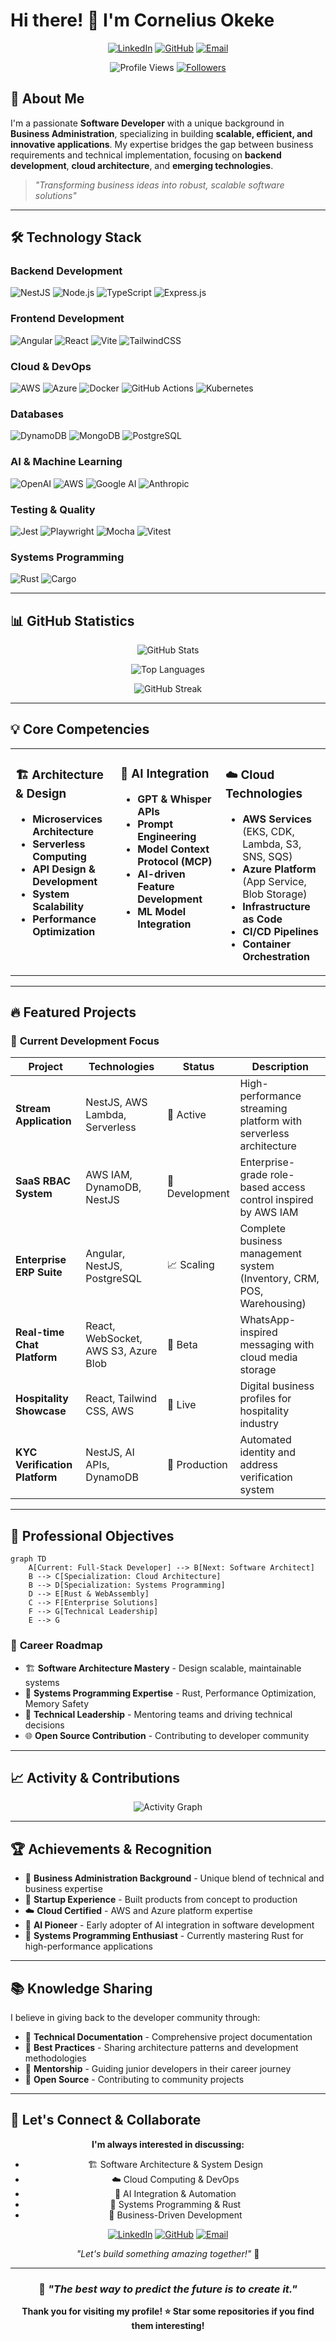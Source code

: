 <!--
**comlyboy/comlyboy** is a ✨ _special_ ✨ repository because its `README.md` (this file) appears on your GitHub profile.

Here are some ideas to get you started:

- 🔭 I’m currently working on ...
- 🌱 I’m currently learning ...
- 👯 I’m looking to collaborate on ...
- 🤔 I’m looking for help with ...
- 💬 Ask me about ...
- 📫 How to reach me: ...
- 😄 Pronouns: ...
- ⚡ Fun fact: ...
-->

# Hi there! 👋 I'm Cornelius Okeke

<div align="center">

[![LinkedIn](https://img.shields.io/badge/LinkedIn-0077B5?style=for-the-badge&logo=linkedin&logoColor=white)](https://www.linkedin.com/in/cornelius-okeke/)
[![GitHub](https://img.shields.io/badge/GitHub-100000?style=for-the-badge&logo=github&logoColor=white)](https://github.com/comlyboy)
[![Email](https://img.shields.io/badge/Email-D14836?style=for-the-badge&logo=gmail&logoColor=white)](mailto:okekecornelius@gmail.com)

![Profile Views](https://komarev.com/ghpvc/?username=comlyboy&color=brightgreen&style=for-the-badge)
[![Followers](https://img.shields.io/github/followers/comlyboy?style=for-the-badge&logo=github)](https://github.com/comlyboy)

</div>

## 🚀 About Me

I'm a passionate **Software Developer** with a unique background in **Business Administration**, specializing in building **scalable, efficient, and innovative applications**. My expertise bridges the gap between business requirements and technical implementation, focusing on **backend development**, **cloud architecture**, and **emerging technologies**.

> *"Transforming business ideas into robust, scalable software solutions"*

---

## 🛠️ Technology Stack

### **Backend Development**
![NestJS](https://img.shields.io/badge/NestJS-E0234E?style=for-the-badge&logo=nestjs&logoColor=white)
![Node.js](https://img.shields.io/badge/Node.js-43853D?style=for-the-badge&logo=node.js&logoColor=white)
![TypeScript](https://img.shields.io/badge/TypeScript-007ACC?style=for-the-badge&logo=typescript&logoColor=white)
![Express.js](https://img.shields.io/badge/Express.js-404D59?style=for-the-badge&logo=express&logoColor=white)

### **Frontend Development**
![Angular](https://img.shields.io/badge/Angular-DD0031?style=for-the-badge&logo=angular&logoColor=white)
![React](https://img.shields.io/badge/React-20232A?style=for-the-badge&logo=react&logoColor=61DAFB)
![Vite](https://img.shields.io/badge/Vite-646CFF?style=for-the-badge&logo=vite&logoColor=white)
![TailwindCSS](https://img.shields.io/badge/Tailwind_CSS-38B2AC?style=for-the-badge&logo=tailwind-css&logoColor=white)

### **Cloud & DevOps**
![AWS](https://img.shields.io/badge/Amazon_AWS-FF9900?style=for-the-badge&logo=amazonaws&logoColor=white)
![Azure](https://img.shields.io/badge/Microsoft_Azure-0089D0?style=for-the-badge&logo=microsoft-azure&logoColor=white)
![Docker](https://img.shields.io/badge/Docker-2496ED?style=for-the-badge&logo=docker&logoColor=white)
![GitHub Actions](https://img.shields.io/badge/GitHub_Actions-2088FF?style=for-the-badge&logo=github-actions&logoColor=white)
![Kubernetes](https://img.shields.io/badge/Kubernetes-326CE5?style=for-the-badge&logo=kubernetes&logoColor=white)

### **Databases**
![DynamoDB](https://img.shields.io/badge/Amazon%20DynamoDB-4053D6?style=for-the-badge&logo=Amazon%20DynamoDB&logoColor=white)
![MongoDB](https://img.shields.io/badge/MongoDB-4EA94B?style=for-the-badge&logo=mongodb&logoColor=white)
![PostgreSQL](https://img.shields.io/badge/PostgreSQL-316192?style=for-the-badge&logo=postgresql&logoColor=white)

### **AI & Machine Learning**
![OpenAI](https://img.shields.io/badge/OpenAI-412991?style=for-the-badge&logo=openai&logoColor=white)
![AWS](https://img.shields.io/badge/AWS_Bedrock-FF9900?style=for-the-badge&logo=amazonaws&logoColor=white)
![Google AI](https://img.shields.io/badge/Google_Gemini-4285F4?style=for-the-badge&logo=google&logoColor=white)
![Anthropic](https://img.shields.io/badge/Anthropic_Claude-000000?style=for-the-badge&logo=anthropic&logoColor=white)

### **Testing & Quality**
![Jest](https://img.shields.io/badge/Jest-323330?style=for-the-badge&logo=Jest&logoColor=white)
![Playwright](https://img.shields.io/badge/Playwright-45ba4b?style=for-the-badge&logo=Playwright&logoColor=white)
![Mocha](https://img.shields.io/badge/Mocha-8D6748?style=for-the-badge&logo=mocha&logoColor=white)
![Vitest](https://img.shields.io/badge/Vitest-6E9F18?style=for-the-badge&logo=vitest&logoColor=white)

### **Systems Programming**
![Rust](https://img.shields.io/badge/Rust-000000?style=for-the-badge&logo=rust&logoColor=white)
![Cargo](https://img.shields.io/badge/Cargo-000000?style=for-the-badge&logo=rust&logoColor=white)

---

## 📊 GitHub Statistics

<div align="center">

![GitHub Stats](https://github-readme-stats.vercel.app/api?username=comlyboy&show_icons=true&theme=radical&hide_border=true&count_private=true)

![Top Languages](https://github-readme-stats.vercel.app/api/top-langs/?username=comlyboy&layout=compact&theme=radical&hide_border=true&langs_count=8)

![GitHub Streak](https://github-readme-streak-stats.herokuapp.com/?user=comlyboy&theme=radical&hide_border=true)

</div>

---

## 💡 Core Competencies

<table>
<tr>
<td valign="top" width="33%">

### 🏗️ **Architecture & Design**
- **Microservices Architecture**
- **Serverless Computing**
- **API Design & Development**
- **System Scalability**
- **Performance Optimization**

</td>
<td valign="top" width="33%">

### 🤖 **AI Integration**
- **GPT & Whisper APIs**
- **Prompt Engineering**
- **Model Context Protocol (MCP)**
- **AI-driven Feature Development**
- **ML Model Integration**

</td>
<td valign="top" width="33%">

### ☁️ **Cloud Technologies**
- **AWS Services** (EKS, CDK, Lambda, S3, SNS, SQS)
- **Azure Platform** (App Service, Blob Storage)
- **Infrastructure as Code**
- **CI/CD Pipelines**
- **Container Orchestration**

</td>
</tr>
</table>

---

## 🔥 Featured Projects

### 🎯 **Current Development Focus**

| Project | Technologies | Status | Description |
|---------|-------------|---------|-------------|
| **Stream Application** | NestJS, AWS Lambda, Serverless | 🚀 Active | High-performance streaming platform with serverless architecture |
| **SaaS RBAC System** | AWS IAM, DynamoDB, NestJS | 🔧 Development | Enterprise-grade role-based access control inspired by AWS IAM |
| **Enterprise ERP Suite** | Angular, NestJS, PostgreSQL | 📈 Scaling | Complete business management system (Inventory, CRM, POS, Warehousing) |
| **Real-time Chat Platform** | React, WebSocket, AWS S3, Azure Blob | 💬 Beta | WhatsApp-inspired messaging with cloud media storage |
| **Hospitality Showcase** | React, Tailwind CSS, AWS | 🏨 Live | Digital business profiles for hospitality industry |
| **KYC Verification Platform** | NestJS, AI APIs, DynamoDB | 🔐 Production | Automated identity and address verification system |

---

## 🎯 Professional Objectives

```mermaid
graph TD
    A[Current: Full-Stack Developer] --> B[Next: Software Architect]
    B --> C[Specialization: Cloud Architecture]
    B --> D[Specialization: Systems Programming]
    D --> E[Rust & WebAssembly]
    C --> F[Enterprise Solutions]
    F --> G[Technical Leadership]
    E --> G
```

### 🌟 **Career Roadmap**
- 🏗️ **Software Architecture Mastery** - Design scalable, maintainable systems
- 🦀 **Systems Programming Expertise** - Rust, Performance Optimization, Memory Safety
- 👥 **Technical Leadership** - Mentoring teams and driving technical decisions
- 🌐 **Open Source Contribution** - Contributing to developer community

---

## 📈 Activity & Contributions

<div align="center">

![Activity Graph](https://github-readme-activity-graph.vercel.app/graph?username=comlyboy&theme=react-dark&hide_border=true)

</div>

---

## 🏆 Achievements & Recognition

- 💼 **Business Administration Background** - Unique blend of technical and business expertise
- 🚀 **Startup Experience** - Built products from concept to production
- ☁️ **Cloud Certified** - AWS and Azure platform expertise
- 🤖 **AI Pioneer** - Early adopter of AI integration in software development
- 🦀 **Systems Programming Enthusiast** - Currently mastering Rust for high-performance applications

---

## 📚 Knowledge Sharing

I believe in giving back to the developer community through:
- 📝 **Technical Documentation** - Comprehensive project documentation
- 🎯 **Best Practices** - Sharing architecture patterns and development methodologies
- 🤝 **Mentorship** - Guiding junior developers in their career journey
- 🔄 **Open Source** - Contributing to community projects

---

## 🤝 Let's Connect & Collaborate

<div align="center">

**I'm always interested in discussing:**
- 🏗️ Software Architecture & System Design
- ☁️ Cloud Computing & DevOps
- 🤖 AI Integration & Automation
- 🦀 Systems Programming & Rust
- 💼 Business-Driven Development

[![LinkedIn](https://img.shields.io/badge/Professional_Network-LinkedIn-0077B5?style=for-the-badge&logo=linkedin&logoColor=white)](https://www.linkedin.com/in/cornelius-okeke/)
[![GitHub](https://img.shields.io/badge/Code_Repository-GitHub-181717?style=for-the-badge&logo=github&logoColor=white)](https://github.com/comlyboy)
[![Email](https://img.shields.io/badge/Direct_Contact-Email-D14836?style=for-the-badge&logo=gmail&logoColor=white)](mailto:okekecornelius@gmail.com)

*"Let's build something amazing together!"* 🚀

</div>

---

<div align="center">

### 💭 *"The best way to predict the future is to create it."*

**Thank you for visiting my profile! ⭐ Star some repositories if you find them interesting!**

</div>